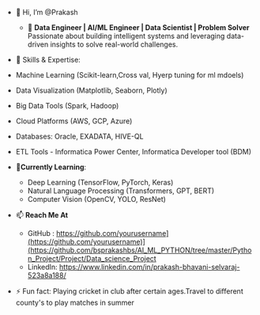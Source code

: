 - 👋 Hi, I’m @Prakash
  -  🚀 **Data Engineer | AI/ML Engineer | Data Scientist | Problem Solver**  
Passionate about building intelligent systems and leveraging data-driven insights to solve real-world challenges.
-  🧠 Skills & Expertise:
  - Machine Learning (Scikit-learn,Cross val, Hyerp tuning for ml mdoels)
  - Data Visualization (Matplotlib, Seaborn, Plotly)
  - Big Data Tools (Spark, Hadoop)
  - Cloud Platforms (AWS, GCP, Azure)
  - Databases: Oracle, EXADATA, HIVE-QL
  - ETL Tools - Informatica Power Center, Informatica Developer tool (BDM) 

- 🌱**Currently Learning**:
  - Deep Learning (TensorFlow, PyTorch, Keras)
  - Natural Language Processing (Transformers, GPT, BERT)
  - Computer Vision (OpenCV, YOLO, ResNet)
  
- 📫 **Reach Me At**
  - GitHub  : https://github.com/yourusername](https://github.com/yourusername)](https://github.com/bsprakashbs/AI_ML_PYTHON/tree/master/Python_Project/Project/Data_science_Project
  - LinkedIn: https://www.linkedin.com/in/prakash-bhavani-selvaraj-523a8a188/
    
- ⚡ Fun fact: Playing cricket in club after certain ages.Travel to different county's to play matches in summer
<!---
Prakash is a ✨ special ✨ repository because its `README.md` (this file) appears on your GitHub profile.
You can click the Preview link to take a look at your changes.
--->
